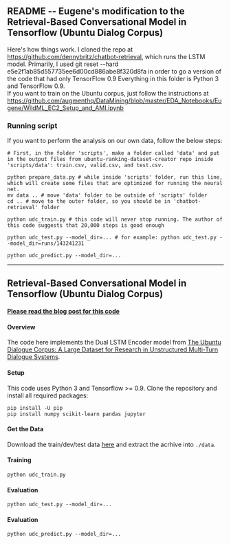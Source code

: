 ## README -- Eugene's modification to the Retrieval-Based Conversational Model in Tensorflow (Ubuntu Dialog Corpus)  
Here's how things work. I cloned the repo at https://github.com/dennybritz/chatbot-retrieval, which runs the LSTM model.
Primarily, I used git reset --hard e5e2f1ab85d557735ee6d00cd886abe8f320d8fa in order to go a version of the code that had only TensorFlow 0.9 Everything in this folder is Python 3 and TensorFlow 0.9.  
If you want to train on the Ubuntu corpus, just follow the instructions at https://github.com/augmenthq/DataMining/blob/master/EDA_Notebooks/Eugene/WildML_EC2_Setup_and_AMI.ipynb  

### Running script  
If you want to perform the analysis on our own data, follow the below steps:  

```
# First, in the folder 'scripts', make a folder called 'data' and put in the output files from ubuntu-ranking-dataset-creator repo inside 'scripts/data': train.csv, valid.csv, and test.csv.  

python prepare_data.py # while inside 'scripts' folder, run this line, which will create some files that are optimized for running the neural net.  
mv data .. # move 'data' folder to be outside of 'scripts' folder
cd .. # move to the outer folder, so you should be in 'chatbot-retrieval' folder

python udc_train.py # this code will never stop running. The author of this code suggests that 20,000 steps is good enough

python udc_test.py --model_dir=... # for example: python udc_test.py --model_dir=runs/143241231

python udc_predict.py --model_dir=...
```
---



## Retrieval-Based Conversational Model in Tensorflow (Ubuntu Dialog Corpus)

#### [Please read the blog post for this code](http://www.wildml.com/2016/07/deep-learning-for-chatbots-2-retrieval-based-model-tensorflow)

#### Overview

The code here implements the Dual LSTM Encoder model from [The Ubuntu Dialogue Corpus: A Large Dataset for Research in Unstructured Multi-Turn Dialogue Systems](http://arxiv.org/abs/1506.08909).

#### Setup

This code uses Python 3 and Tensorflow >= 0.9. Clone the repository and install all required packages:

```
pip install -U pip
pip install numpy scikit-learn pandas jupyter
```

#### Get the Data


Download the train/dev/test data [here](https://drive.google.com/open?id=0B_bZck-ksdkpVEtVc1R6Y01HMWM) and extract the acrhive into `./data`.


#### Training

```
python udc_train.py
```


#### Evaluation

```
python udc_test.py --model_dir=...
```


#### Evaluation

```
python udc_predict.py --model_dir=...
```

